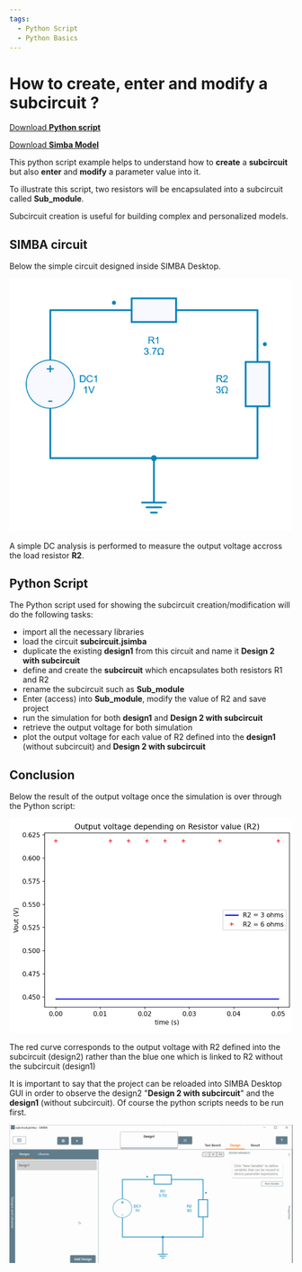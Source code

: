 ```yaml
---
tags:
  - Python Script
  - Python Basics
---
```


# How to create, enter and modify a subcircuit ?

[Download **Python script**](subcircuit.py)

[Download **Simba Model**](subcircuit.jsimba)

This python script example helps to understand how to **create** a **subcircuit** but also **enter** and **modify** a parameter value into it.

To illustrate this script, two resistors will be encapsulated into a subcircuit called **Sub_module**.

Subcircuit creation is useful for building complex and personalized models.



## SIMBA circuit

Below the simple circuit designed inside SIMBA Desktop.

![circuit](fig/circuit.png)

A simple DC analysis is performed to measure the output voltage accross the load resistor **R2**.


## Python Script

The Python script used for showing the subcircuit creation/modification will do the following tasks:

* import all the necessary libraries
* load the circuit **subcircuit.jsimba**
* duplicate the existing **design1** from this circuit  and name it **Design 2 with subcircuit**
* define and create the **subcircuit** which encapsulates both resistors R1 and R2
* rename the subcircuit such as **Sub_module**
* Enter (access) into **Sub_module**, modify the value of R2 and save project
* run the simulation for both **design1** and **Design 2 with subcircuit**
* retrieve the output voltage for both simulation
* plot the output voltage for each value of R2 defined into the **design1** (without subcircuit) and **Design 2 with subcircuit**


## Conclusion

Below the result of the output voltage once the simulation is over through the Python script:

![result](fig/result.png)

The red curve corresponds to the output voltage with R2 defined into the subcircuit (design2) rather than the blue one which is linked to R2 without the subcircuit (design1)

It is important to say that the project can be reloaded into SIMBA Desktop GUI in order to observe the design2 "**Design 2 with subcircuit**" and the **design1** (without subcircuit). Of course the python scripts needs to be run first.

![project](fig/project.gif)